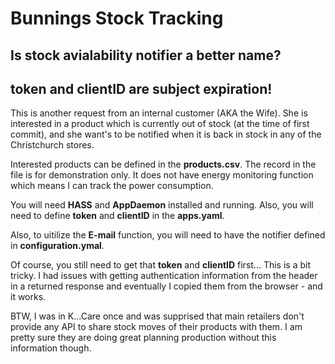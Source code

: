 # Bunnings Stock Tracking
## Is stock avialability notifier a better name?

## **token** and **clientID** are subject expiration!

This is another request from an internal customer (AKA the Wife). She is interested in a product which is currently out of stock (at the time of first commit), and she want's to be notified when it is back in stock in any of the Christchurch stores.

Interested products can be defined in the **products.csv**. The record in the file is for demonstration only. It does not have energy monitoring function which means I can track the power consumption.

You will need **HASS** and **AppDaemon** installed and running. Also, you will need to define **token** and **clientID** in the **apps.yaml**.

Also, to uitilize the **E-mail** function, you will need to have the notifier defined in **configuration.ymal**.

Of course, you still need to get that **token** and **clientID** first... This is a bit tricky. I had issues with getting authentication information from the header in a returned response and eventually I copied them from the browser - and it works.

BTW, I was in K...Care once and was supprised that main retailers don't provide any API to share stock moves of their products with them. I am pretty sure they are doing great planning production without this information though.
